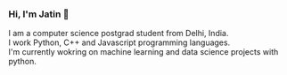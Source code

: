 ### Hi, I'm Jatin  👋
I am a computer science postgrad student from Delhi, India. </br>
I work Python, C++ and Javascript programming languages. </br>
I'm currently wokring on machine learning and data science projects with python. 
